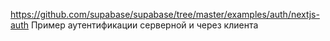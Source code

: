 https://github.com/supabase/supabase/tree/master/examples/auth/nextjs-auth
Пример аутентификации серверной и через клиента
